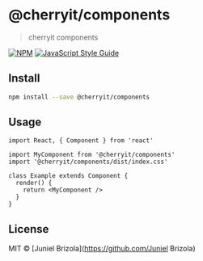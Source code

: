 # @cherryit/components

> cherryit components

[![NPM](https://img.shields.io/npm/v/@cherryit/components.svg)](https://www.npmjs.com/package/@cherryit/components) [![JavaScript Style Guide](https://img.shields.io/badge/code_style-standard-brightgreen.svg)](https://standardjs.com)

## Install

```bash
npm install --save @cherryit/components
```

## Usage

```tsx
import React, { Component } from 'react'

import MyComponent from '@cherryit/components'
import '@cherryit/components/dist/index.css'

class Example extends Component {
  render() {
    return <MyComponent />
  }
}
```

## License

MIT © [Juniel Brizola](https://github.com/Juniel Brizola)
